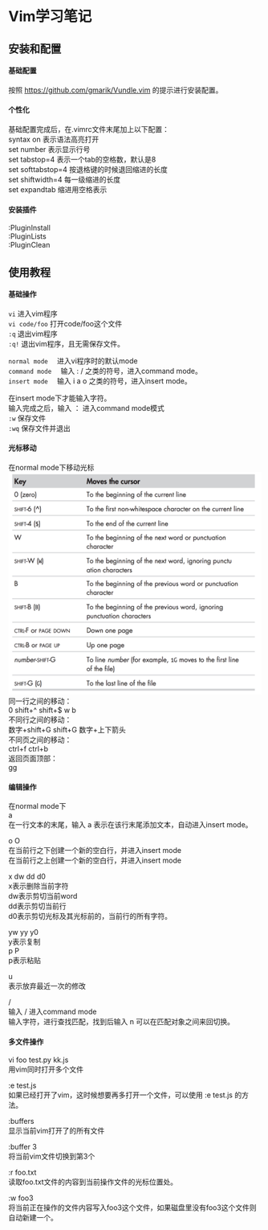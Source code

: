 # Vim学习笔记

## 安装和配置
#### 基础配置
按照 https://github.com/gmarik/Vundle.vim 的提示进行安装配置。

#### 个性化
基础配置完成后，在.vimrc文件末尾加上以下配置：  
syntax on      表示语法高亮打开  
set number     表示显示行号  
set tabstop=4    表示一个tab的空格数，默认是8  
set softtabstop=4   按退格键的时候退回缩进的长度  
set shiftwidth=4   每一级缩进的长度  
set expandtab   缩进用空格表示

#### 安装插件
:PluginInstall  
:PluginLists  
:PluginClean


## 使用教程
#### 基础操作
`vi`  进入vim程序  
`vi code/foo`  打开code/foo这个文件  
`:q`  退出vim程序  
`:q!`  退出vim程序，且无需保存文件。  

`normal mode  `
进入vi程序时的默认mode  
`command mode  `
输入 : / 之类的符号，进入command mode。  
`insert mode  `
输入 i a o 之类的符号，进入insert mode。  

在insert mode下才能输入字符。  
输入完成之后，输入 ： 进入command mode模式  
`:w`  保存文件  
`:wq`  保存文件并退出  

#### 光标移动
在normal mode下移动光标  
![光标移动](https://github.com/winux404/note/blob/master/imgs/vim01.png)
同一行之间的移动：  
0  shift+^  shift+$   w   b  
不同行之间的移动：  
数字+shift+G   shift+G   数字+上下箭头  
不同页之间的移动：  
ctrl+f   ctrl+b  
返回页面顶部：  
gg  

#### 编辑操作
在normal mode下  
a  
在一行文本的末尾，输入 a 表示在该行末尾添加文本，自动进入insert mode。  

o  O  
在当前行之下创建一个新的空白行，并进入insert mode  
在当前行之上创建一个新的空白行，并进入insert mode  

x  dw  dd  d0  
x表示删除当前字符  
dw表示剪切当前word  
dd表示剪切当前行  
d0表示剪切光标及其光标前的，当前行的所有字符。  

yw   yy   y0  
y表示复制  
p   P  
p表示粘贴  

u  
表示放弃最近一次的修改  

/  
输入 / 进入command mode  
输入字符，进行查找匹配，找到后输入 n 可以在匹配对象之间来回切换。  

#### 多文件操作
vi foo test.py kk.js  
用vim同时打开多个文件  

:e test.js  
如果已经打开了vim，这时候想要再多打开一个文件，可以使用 :e test.js 的方法。  

:buffers  
显示当前vim打开了的所有文件  

:buffer 3  
将当前vim文件切换到第3个  

:r foo.txt  
读取foo.txt文件的内容到当前操作文件的光标位置处。  

:w foo3  
将当前正在操作的文件内容写入foo3这个文件，如果磁盘里没有foo3这个文件则自动新建一个。  